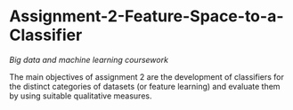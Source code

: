 # Assignment-2-Feature-Space-to-a-Classifier
_Big data and machine learning coursework_

The main objectives of assignment 2 are the development of classifiers for the distinct categories of datasets (or feature learning) and evaluate them by using suitable qualitative measures.
